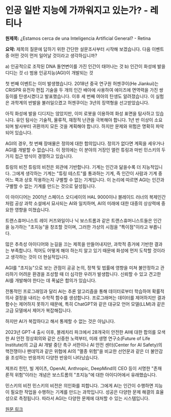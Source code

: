 # 인공 일반 지능에 가까워지고 있는가? - 레티나

**원제목:** ¿Estamos cerca de una Inteligencia Artificial General? - Retina

**요약:** 제목의 질문에 답하기 위한 간단한 설문조사부터 시작해 보겠습니다. 다음 이벤트 중 어떤 것이 먼저 일어날 것이라고 생각하십니까?

a) 인공적으로 조작된 DNA 돌연변이를 가진 인간이 태어나는 것
b) 인간이 화성에 발을 디디는 것
c) 범용 인공지능(AGI)이 개발되는 것

첫 번째 이벤트는 이미 발생했습니다. 2018년 중국 연구원 허젠쿠이(He Jiankui)는 CRISPR 유전자 편집 기술을 두 개의 인간 배아에 사용하여 에이즈에 면역력을 가진 쌍둥이를 탄생시켰다고 발표했습니다. 이후 세 번째 여아의 탄생도 알려졌습니다. 이 실험은 과학계의 반발을 불러일으켰고 허젠쿠이는 3년의 징역형을 선고받았습니다.

아직 화성에 발을 디디지는 않았지만, 이미 로봇을 이용하여 화성 표면을 탐사하고 있습니다. 유인 탐사는 기술적, 물류적, 재정적 난관을 극복해야 합니다. 1년 반 이상이 소요되며 발사부터 귀환까지 모든 것을 계획해야 합니다. 하지만 문제와 위험은 명확히 파악되어 있습니다.

AGI의 경우, 첫 번째 장애물은 정의에 대한 합의입니다. 정의가 없다면 계획을 세우거나 AGI를 개발할 수 없습니다. 이 정의에는 이 분야의 거장인 앨런 튜링과 마빈 민스키의 두 가지 접근 방식이 경쟁하고 있습니다.

튜링의 비전
튜링의 비전은 외관에 기반합니다. 기계는 인간과 닮을수록 더 지능적입니다. 그에게 생각하는 기계는 "튜링 테스트"를 통과하는 기계, 즉 인간이 사람과 기계 중 어느 쪽과 상호 작용하는지 구별할 수 없는 기계입니다. 이 논리에 따르면 AGI는 인간과 구별할 수 없는 기계를 만드는 것으로 달성됩니다.

이 아이디어는 2001년 스페이스 오디세이의 HAL 9000이나 블레이드 러너의 복제인간처럼 공상 과학 소설에서 묘사되는 AI와 일치하며, AI의 미래에 대한 대중의 상상력에 중요한 영향을 미쳤습니다.

트랜스휴머니스트
레이 커즈와일이나 닉 보스트롬과 같은 트랜스휴머니스트들은 인간을 능가하는 "초지능"을 창조할 것이며, 그러한 가상의 시점을 "특이점"이라고 부릅니다.

많은 추측성 아이디어와 눈길을 끄는 제목을 만들어내지만, 과학적 증거에 기반한 결과는 부족합니다. 적어도 어떻게 해야 하는지 알고 있기 때문에 화성에 먼저 도착할 것이라고 생각하는 것이 더 현실적입니다.

AGI를 "초지능"으로 보는 관점이 공공 논의, 정책 및 법률에 영향을 미쳐 불안정하고 관리하기 어려운 환경을 조성할 때 더 심각한 우려가 발생합니다. 신뢰할 수 있고 견고한 AI를 개발해야 한다는 데 폭넓은 합의가 있습니다.

전통적인 프로그래밍과 달리 AI는 추론 알고리즘을 통해 데이터로부터 학습하여 확률적 의사 결정을 내리는 수학적 함수를 생성합니다. 프로그래머는 데이터를 제어하지만 결과 함수는 제어하지 못하기 때문에, 특히 ChatGPT와 같은 대규모 언어 모델(LLM)과 같은 고급 모델에서 제어가 복잡해집니다.

하지만 AI가 복잡하다고 해서 통제할 수 없는 것은 아닙니다.

2023년 GPT-4 출시 이후, 블레치리 파크에서 28개국이 안전한 AI에 대한 합의를 모색한 AI 안전 정상회의와 같은 신중한 노력부터, 미래 생명 연구소(Future of Life Institute)의 고급 AI 개발 중단 촉구 서한이나 AI 안전 센터(Center for AI Safety)의 핵전쟁이나 팬데믹과 같은 위협에 AI의 "멸종 위험"을 비교한 선언문과 같은 더 불안감을 조성하는 반응까지 다양한 반응이 나타났습니다.

제프리 힌턴, 빌 게이츠, OpenAI, Anthropic, DeepMind의 CEO 등이 서명한 "존재론적 위험"이라는 개념은 보스트롬의 "초지능"에 대한 아이디어에서 유래했습니다.

민스키의 비전
민스키의 비전은 의인화를 피합니다. 그에게 AI는 인간이 수행하면 지능이 필요한 작업을 수행하는 기계를 만드는 과학입니다. 성공은 다양한 문제 해결의 효율성으로 측정됩니다. 따라서 AGI는 다양한 문제에 대처할 수 있는 시스템입니다.

[원문 링크](https://retinatendencias.com/opinion/estamos-cerca-de-una-inteligencia-artificial-general/)
